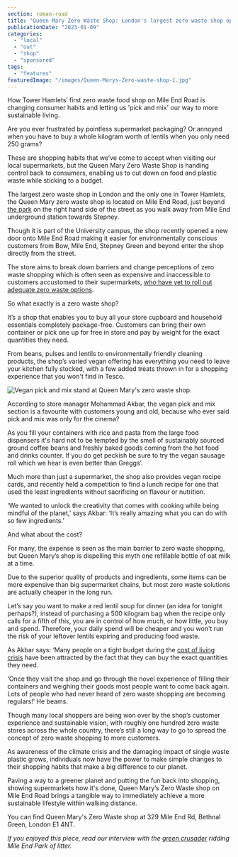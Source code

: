 ```yaml
---
section: roman-road
title: "Queen Mary Zero Waste Shop: London's largest zero waste shop opens in Tower Hamlets"
publicationDate: "2023-01-09"
categories: 
  - "local"
  - "out"
  - "shop"
  - "sponsored"
tags: 
  - "features"
featuredImage: "/images/Queen-Marys-Zero-waste-shop-1.jpg"
---
```


How Tower Hamlets’ first zero waste food shop on Mile End Road is changing consumer habits and letting us 'pick and mix' our way to more sustainable living.

Are you ever frustrated by pointless supermarket packaging? Or annoyed when you have to buy a whole kilogram worth of lentils when you only need 250 grams? 

These are shopping habits that we’ve come to accept when visiting our local supermarkets, but the Queen Mary Zero Waste Shop is handing control back to consumers, enabling us to cut down on food and plastic waste while sticking to a budget. 

The largest zero waste shop in London and the only one in Tower Hamlets, the Queen Mary zero waste shop is located on Mile End Road, just beyond [the park](https://romanroadlondon.com/mile-end-park-history/) on the right hand side of the street as you walk away from Mile End underground station towards Stepney. 

Though it is part of the University campus, the shop recently opened a new door onto Mile End Road making it easier for environmentally conscious customers from Bow, Mile End, Stepney Green and beyond enter the shop directly from the street. 

The store aims to break down barriers and change perceptions of zero waste shopping which is often seen as expensive and inaccessible to customers accustomed to their supermarkets, [who have yet to roll out adequate zero waste options](https://www.theguardian.com/environment/2022/mar/02/refillable-groceries-uk-shopper-waitrose-morrisons-refill-stations-plastic-waste). 

So what exactly is a zero waste shop? 

It’s a shop that enables you to buy all your store cupboard and household essentials completely package-free. Customers can bring their own container or pick one up for free in store and pay by weight for the exact quantities they need. 

From beans, pulses and lentils to environmentally friendly cleaning products, the shop’s varied vegan offering has everything you need to leave your kitchen fully stocked, with a few added treats thrown in for a shopping experience that you won't find in Tesco.  

![Vegan pick and mix stand at Queen Mary's zero waste shop.](/images/Queen-marys-zero-waste-shop-sweets-1024x683.jpg)

According to store manager Mohammad Akbar, the vegan pick and mix section is a favourite with customers young and old, because who ever said pick and mix was only for the cinema?

As you fill your containers with rice and pasta from the large food dispensers it's hard not to be tempted by the smell of sustainably sourced ground coffee beans and freshly baked goods coming from the hot food and drinks counter. If you do get peckish be sure to try the vegan sausage roll which we hear is even better than Greggs’. 

Much more than just a supermarket, the shop also provides vegan recipe cards, and recently held a competition to find a lunch recipe for one that used the least ingredients without sacrificing on flavour or nutrition. 

‘We wanted to unlock the creativity that comes with cooking while being mindful of the planet,’ says Akbar: ‘It’s really amazing what you can do with so few ingredients.’ 

And what about the cost? 

For many, the expense is seen as the main barrier to zero waste shopping, but Queen Mary’s shop is dispelling this myth one refillable bottle of oat milk at a time. 

Due to the superior quality of products and ingredients, some items can be more expensive than big supermarket chains, but most zero waste solutions are actually cheaper in the long run. 

Let’s say you want to make a red lentil soup for dinner (an idea for tonight perhaps?), instead of purchasing a 500 kilogram bag when the recipe only calls for a fifth of this, you are in control of how much, or how little, you buy and spend. Therefore, your daily spend will be cheaper and you won't run the risk of your leftover lentils expiring and producing food waste. 

As Akbar says: ‘Many people on a tight budget during the [cost of living crisis](https://romanroadlondon.com/articles/cost-living/) have been attracted by the fact that they can buy the exact quantities they need.

‘Once they visit the shop and go through the novel experience of filling their containers and weighing their goods most people want to come back again. Lots of people who had never heard of zero waste shopping are becoming regulars!’ He beams.

Though many local shoppers are being won over by the shop’s customer experience and sustainable vision, with roughly one hundred zero waste stores across the whole country, there’s still a long way to go to spread the concept of zero waste shopping to more customers. 

As awareness of the climate crisis and the damaging impact of single waste plastic grows, individuals now have the power to make simple changes to their shopping habits that make a big difference to our planet. 

Paving a way to a greener planet and putting the fun back into shopping, showing supermarkets how it's done, Queen Mary’s Zero Waste shop on Mile End Road brings a tangible way to immediately achieve a more sustainable lifestyle within walking distance.

You can find Queen Mary's Zero Waste shop at 329 Mile End Rd, Bethnal Green, London E1 4NT.

_If you enjoyed this piece, read our interview with the [green crusader](https://romanroadlondon.com/iain-marshall-clean-mile-end-park-interview/) ridding Mile End Park of litter._

